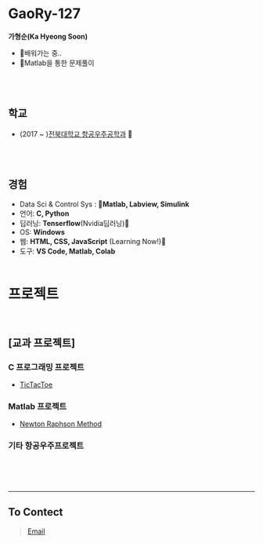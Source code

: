# GaoRy-127

__가형순(Ka Hyeong Soon)__
  * 🌱배워가는 중.. 
  * 👀Matlab을 통한 문제풀이

<br/><br/>
## 학교
  * (2017 ~ )[전북대학교 항공우주공학과](https://aerospace.jbnu.ac.kr/aerospace/index.do) :rocket:

<br/><br/>
## 경험
  * Data Sci & Control Sys : __:star2:Matlab, Labview, Simulink__
  * 언어: __C, Python__ 
  * 딥러닝: __Tenserflow__(Nvidia딥러닝)🌱
  * OS: __Windows__
  * 웹: __HTML, CSS, JavaScript__ (Learning Now!)🌱
  * 도구: __VS Code, Matlab, Colab__
<br/><br/> 
      
# 프로젝트
  <br/>
  
## [교과 프로젝트]
  ### C 프로그래밍 프로젝트
  * [TicTacToe](https://github.com/GaoRy-127/TicTacToe)<br/>  
  
  ### Matlab 프로젝트
  * [Newton Raphson Method](https://github.com/GaoRy-127/NewtonRaph)<br/>

  
  ### 기타 항공우주프로젝트
  
<br/><br/><br/> 
    
   
------

## To Contect
  > [Email](mailto:gaory0127@gmail.com)




<!---
GaoRy-127/GaoRy-127 is a ✨ special ✨ repository because its `README.md` (this file) appears on your GitHub profile.
You can click the Preview link to take a look at your changes.
--->
